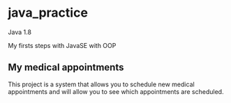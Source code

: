 # java_practice
Java 1.8

My firsts steps with JavaSE with OOP

## My medical appointments

This project is a system that allows you to schedule new medical 
appointments and will allow you to see which appointments are scheduled.

